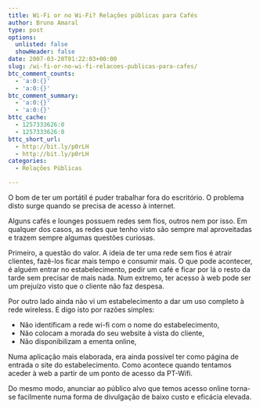 ```yaml
---
title: Wi-Fi or no Wi-Fi? Relações públicas para Cafés
author: Bruno Amaral
type: post
options:
  unlisted: false
  showHeader: false
date: 2007-03-20T01:22:03+00:00
slug: /wi-fi-or-no-wi-fi-relacoes-publicas-para-cafes/
btc_comment_counts:
  - 'a:0:{}'
  - 'a:0:{}'
btc_comment_summary:
  - 'a:0:{}'
  - 'a:0:{}'
bttc_cache:
  - 1257333626:0
  - 1257333626:0
bttc_short_url:
  - http://bit.ly/p0rLH
  - http://bit.ly/p0rLH
categories:
  - Relações Públicas

---
```

O bom de ter um portátil é puder trabalhar fora do escritório. O problema disto surge quando se precisa de acesso à internet.

Alguns cafés e lounges possuem redes sem fios, outros nem por isso. Em qualquer dos casos, as redes que tenho visto são sempre mal aproveitadas e trazem sempre algumas questões curiosas.

Primeiro, a questão do valor. A ideia de ter uma rede sem fios é atrair clientes, fazê-los ficar mais tempo e consumir mais. O que pode acontecer, é alguém entrar no estabelecimento, pedir um café e ficar por lá o resto da tarde sem precisar de mais nada. Num extremo, ter acesso à web pode ser um prejuízo visto que o cliente não faz despesa.

Por outro lado ainda não vi um estabelecimento a dar um uso completo à rede wireless. E digo isto por razões simples:

  * Não identificam a rede wi-fi com o nome do estabelecimento,
  * Não colocam a morada do seu website à vista do cliente,
  * Não disponibilizam a ementa online,

Numa aplicação mais elaborada, era ainda possível ter como página de entrada o site do estabelecimento. Como acontece quando tentamos aceder à web a partir de um ponto de acesso da PT-Wifi.

Do mesmo modo, anunciar ao público alvo que temos acesso online torna-se facilmente numa forma de divulgação de baixo custo e eficácia elevada.